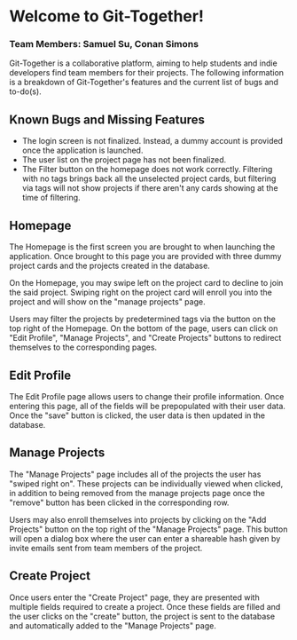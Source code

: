 # Welcome to Git-Together!
### Team Members: Samuel Su, Conan Simons
Git-Together is a collaborative platform, aiming to help students and indie developers find team members for their projects. The following information is a breakdown of Git-Together's features and the current list of bugs and to-do(s).

## Known Bugs and Missing Features
- The login screen is not finalized. Instead, a dummy account is provided once the application is launched.
- The user list on the project page has not been finalized.
- The Filter button on the homepage does not work correctly. Filtering with no tags brings back all the unselected project cards, but filtering via tags will not show projects if there aren't any cards showing at the time of filtering.

## Homepage
The Homepage is the first screen you are brought to when launching the application. Once brought to this page you are provided with three dummy project cards and the projects created in the database.

On the Homepage, you may swipe left on the project card to decline to join the said project. Swiping right on the project card will enroll you into the project and will show on the "manage projects" page.

Users may filter the projects by predetermined tags via the button on the top right of the Homepage. On the bottom of the page, users can click on "Edit Profile", "Manage Projects", and "Create Projects" buttons to redirect themselves to the corresponding pages.

## Edit Profile
The Edit Profile page allows users to change their profile information. Once entering this page, all of the fields will be prepopulated with their user data. Once the "save" button is clicked, the user data is then updated in the database.

## Manage Projects
The "Manage Projects" page includes all of the projects the user has "swiped right on". These projects can be individually viewed when clicked, in addition to being removed from the manage projects page once the "remove" button has been clicked in the corresponding row.

Users may also enroll themselves into projects by clicking on the "Add Projects" button on the top right of the "Manage Projects" page. This button will open a dialog box where the user can enter a shareable hash given by invite emails sent from team members of the project.

## Create Project
Once users enter the "Create Project" page, they are presented with multiple fields required to create a project. Once these fields are filled and the user clicks on the "create" button, the project is sent to the database and automatically added to the "Manage Projects" page.
